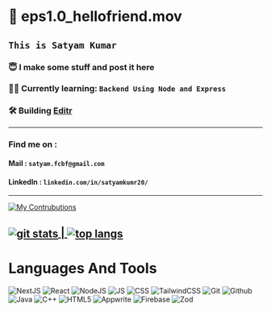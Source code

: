 # 👋 **eps1.0_hellofriend.mov**

## ```This is Satyam Kumar```

### 😇 I make some stuff and post it here

### ✍🏻 Currently learning: ```Backend Using Node and Express```

### 🛠️ Building [Editr](https://editr.satyamkumar.me/)


---

### Find me on : 
#### Mail : ```satyam.fcbf@gmail.com```
#### LinkedIn : ```linkedin.com/in/satyamkumr20/```


---

[![My Contrubutions](https://github-readme-activity-graph.vercel.app/graph?username=SKumr20&theme=github-dark-dimmed)](https://github.com/SKumr20/github-readme-activity-graph)

<a href = "https://github.com/SKumr20/github-readme-stats"><img align="center" alt = "git stats" src="https://github-readme-stats.vercel.app/api?username=SKumr20&show_icons=true&theme=tokyonight&rank_icon=percentile&card_width=100" /> | </a><a href = "https://github.com/SKumr20/github-readme-stats"><img align="center" alt="top langs" src = "https://github-readme-stats.vercel.app/api/top-langs/?username=SKumr20&layout=compact&theme=tokyonight" /></a>
---

# Languages And Tools

![NextJS](https://img.shields.io/badge/Next.JS-blue?style=for-the-badge&logo=nextdotjs)
![React](https://img.shields.io/badge/react-white?style=for-the-badge&logo=react&logoColor=white&color=red)
![NodeJS](https://img.shields.io/badge/Node.JS-node?style=for-the-badge&logo=nodedotjs)
![JS](https://img.shields.io/badge/Javascript-blue?style=for-the-badge&logo=javascript&color=grey) ![CSS](https://img.shields.io/badge/css-red?style=for-the-badge&logo=css&color=blue)  ![TailwindCSS](https://img.shields.io/badge/tailwindcss-%2338B2AC.svg?style=for-the-badge&logo=tailwind-css&logoColor=white) ![Git](https://img.shields.io/badge/git-%23F05033.svg?style=for-the-badge&logo=git&logoColor=white)
![Github](https://img.shields.io/badge/Github-black?style=for-the-badge&logo=github)
![Java](https://img.shields.io/badge/java-%23ED8B00.svg?style=for-the-badge&logo=openjdk&logoColor=white) ![C++](https://img.shields.io/badge/C++-White?style=for-the-badge&logo=cplusplus) ![HTML5](https://img.shields.io/badge/HTML5-gray?style=for-the-badge&logo=html5&logoColor=white)
![Appwrite](https://img.shields.io/badge/Appwrite-Appwrite?style=for-the-badge&logo=appwrite)
![Firebase](https://img.shields.io/badge/Firebase-purple?style=for-the-badge&logo=firebase)
![Zod](https://img.shields.io/badge/Zod-black?style=for-the-badge&logo=zod)


        
